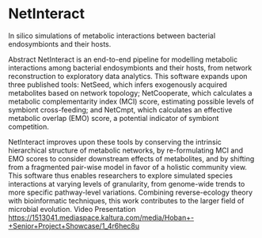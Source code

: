 # NetInteract
In silico simulations of metabolic interactions between bacterial endosymbionts and their hosts.

Abstract
NetInteract is an end-to-end pipeline for modelling metabolic interactions among bacterial endosymbionts and their hosts, from network reconstruction to exploratory data analytics. This software expands upon three published tools: NetSeed, which infers exogenously acquired metabolites based on network topology; NetCooperate, which calculates a metabolic complementarity index (MCI) score, estimating possible levels of symbiont cross-feeding; and NetCmpt, which calculates an effective metabolic overlap (EMO) score, a potential indicator of symbiont competition. 

NetInteract improves upon these tools by conserving the intrinsic hierarchical structure of metabolic networks, by re-formulating MCI and EMO scores to consider downstream effects of metabolites, and by shifting from a fragmented pair-wise model in favor of a holistic community view. This software thus enables researchers to explore simulated species interactions at varying levels of granularity, from genome-wide trends to more specific pathway-level variations. Combining reverse-ecology theory with bioinformatic techniques, this work contributes to the larger field of microbial evolution.
Video Presentation
https://1513041.mediaspace.kaltura.com/media/Hoban+-+Senior+Project+Showcase/1_4r6hec8u
